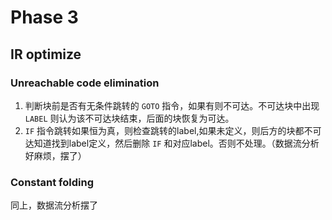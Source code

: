 # Phase 3

## IR optimize

### Unreachable code elimination
1. 判断块前是否有无条件跳转的 `GOTO` 指令，如果有则不可达。不可达块中出现 `LABEL` 则认为该不可达块结束，后面的块恢复为可达。
2. `IF` 指令跳转如果恒为真，则检查跳转的label,如果未定义，则后方的块都不可达知道找到label定义，然后删除 `IF` 和对应label。否则不处理。（数据流分析好麻烦，摆了）

### Constant folding
同上，数据流分析摆了